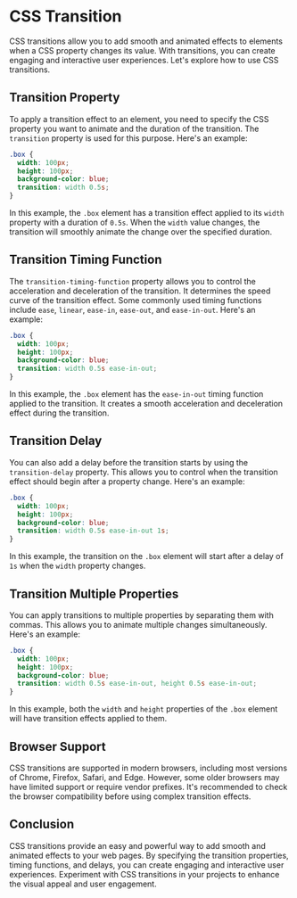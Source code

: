 
# CSS Transition

CSS transitions allow you to add smooth and animated effects to elements when a CSS property changes its value. With transitions, you can create engaging and interactive user experiences. Let's explore how to use CSS transitions.

## Transition Property

To apply a transition effect to an element, you need to specify the CSS property you want to animate and the duration of the transition. The `transition` property is used for this purpose. Here's an example:

```css
.box {
  width: 100px;
  height: 100px;
  background-color: blue;
  transition: width 0.5s;
}
```

In this example, the `.box` element has a transition effect applied to its `width` property with a duration of `0.5s`. When the `width` value changes, the transition will smoothly animate the change over the specified duration.

## Transition Timing Function

The `transition-timing-function` property allows you to control the acceleration and deceleration of the transition. It determines the speed curve of the transition effect. Some commonly used timing functions include `ease`, `linear`, `ease-in`, `ease-out`, and `ease-in-out`. Here's an example:

```css
.box {
  width: 100px;
  height: 100px;
  background-color: blue;
  transition: width 0.5s ease-in-out;
}
```

In this example, the `.box` element has the `ease-in-out` timing function applied to the transition. It creates a smooth acceleration and deceleration effect during the transition.

## Transition Delay

You can also add a delay before the transition starts by using the `transition-delay` property. This allows you to control when the transition effect should begin after a property change. Here's an example:

```css
.box {
  width: 100px;
  height: 100px;
  background-color: blue;
  transition: width 0.5s ease-in-out 1s;
}
```

In this example, the transition on the `.box` element will start after a delay of `1s` when the `width` property changes.

## Transition Multiple Properties

You can apply transitions to multiple properties by separating them with commas. This allows you to animate multiple changes simultaneously. Here's an example:

```css
.box {
  width: 100px;
  height: 100px;
  background-color: blue;
  transition: width 0.5s ease-in-out, height 0.5s ease-in-out;
}
```

In this example, both the `width` and `height` properties of the `.box` element will have transition effects applied to them.

## Browser Support

CSS transitions are supported in modern browsers, including most versions of Chrome, Firefox, Safari, and Edge. However, some older browsers may have limited support or require vendor prefixes. It's recommended to check the browser compatibility before using complex transition effects.

## Conclusion

CSS transitions provide an easy and powerful way to add smooth and animated effects to your web pages. By specifying the transition properties, timing functions, and delays, you can create engaging and interactive user experiences. Experiment with CSS transitions in your projects to enhance the visual appeal and user engagement.
```

